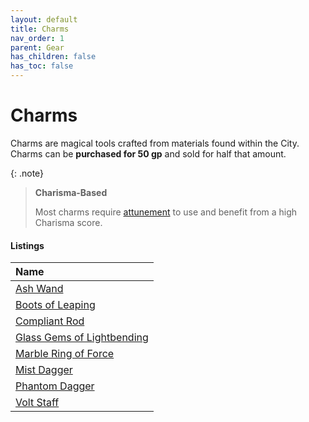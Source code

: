```yaml
---
layout: default
title: Charms
nav_order: 1
parent: Gear
has_children: false
has_toc: false
---
```


# Charms

Charms are magical tools crafted from materials found within the City. Charms can be **purchased for 50 gp** and sold for half that amount.

{: .note}
> **Charisma-Based**
>
> Most charms require [attunement](../adventuring/attunement) to use and benefit from a high Charisma score. 

#### Listings

| Name                                                                               |
| :--------------------------------------------------------------------------------- |
| [Ash Wand](../../data/magic_items/ash_wand)                                     |
| [Boots of Leaping](../../data/magic_items/boots_of_leaping)                     |
| [Compliant Rod](../../data/magic_items/compliant_rod)                           |
| [Glass Gems of Lightbending](../../data/magic_items/glass_gems_of_lightbending) |
| [Marble Ring of Force](../../data/magic_items/marble_ring_of_force)             |
| [Mist Dagger](../../data/magic_items/mist_dagger)                               |
| [Phantom Dagger](../../data/magic_items/phantom_dagger)                         |
| [Volt Staff](../../data/magic_items/volt_staff)                                 |

